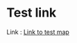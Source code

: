 # Test link

Link : [Link to test map](https://rachacjh.github.io/Movie-Network-and-Correlation-analysis/test_graph.html)
